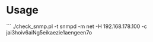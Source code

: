 # Usage

´´´
./check_snmp.pl -t snmpd -m net -H 192.168.178.100 -c jai3hoiv6aiNg5eikaezie1aengeen7o
```
